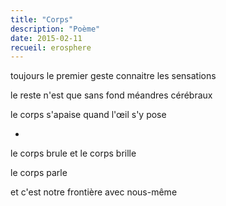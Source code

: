 ```yaml
---
title: "Corps"
description: "Poème"
date: 2015-02-11
recueil: erosphere
---
```


toujours le premier geste
connaitre les sensations

le reste n'est que sans fond
méandres cérébraux

le corps s'apaise
quand l'œil s'y pose

*

le corps brule
et le corps brille

le corps parle

et c'est notre frontière avec nous-même
